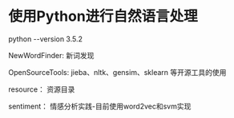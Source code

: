 # 使用Python进行自然语言处理

python --version 3.5.2


NewWordFinder:
新词发现


OpenSourceTools:
jieba、nltk、gensim、sklearn 等开源工具的使用

resource：
资源目录

sentiment：
情感分析实践-目前使用word2vec和svm实现


